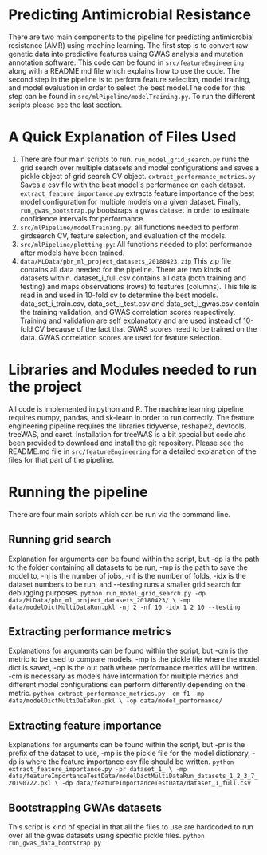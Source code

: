 # Predicting Antimicrobial Resistance

There are two main components to the pipeline for predicting antimicrobial resistance (AMR) using machine learning. The first step is to convert raw genetic data into predictive features using GWAS analysis and mutation annotation software. This code can be found in `src/featureEngineering` along with a README.md file which explains how to use the code. The second step in the pipeline is to perform feature selection, model training, and model evaluation in order to select the best model.The code for this step can be found in `src/mlPipeline/modelTraining.py`. To run the different scripts please see the last section.

# A Quick Explanation of Files Used

1. There are four main scripts to run. `run_model_grid_search.py` runs the grid search over multiple datasets and model configurations and saves a pickle object of grid search CV object. `extract_performance_metrics.py` Saves a csv file with the best model's performance on each dataset. `extract_feature_importance.py` extracts feature importance of the best model configuration for multiple models on a given dataset. Finally, `run_gwas_bootstrap.py` bootstraps a gwas dataset in order to estimate confidence intervals for performance.
2. `src/mlPipeline/modelTraining.py`: all functions needed to perform girdsearch CV, feature selection, and evaluation of the models.
3. `src/mlPipeline/plotting.py`: All functions needed to plot performance after models have been trained.
4. `data/MLData/pbr_ml_project_datasets_20180423.zip` This zip file contains all data needed for the pipeline. There are two kinds of datasets within. dataset_i_full.csv contains all data (both training and testing) and maps observations (rows) to features (columns). This file is read in and used in 10-fold cv to determine the best models. data_set_i_train.csv, data_set_i_test.csv and data_set_i_gwas.csv contain the training validation, and GWAS correlation scores respectively. Training and validation are self explanatory and are used instead of 10-fold CV because of the fact that GWAS scores need to be trained on the data. GWAS correlation scores are used for feature selection.


# Libraries and Modules needed to run the project
All code is implemented in python and R. The machine learning pipeline requires numpy, pandas, and sk-learn in order to run correctly. The feature engineering pipeline requires the libraries tidyverse, reshape2, devtools, treeWAS, and caret. Installation for treeWAS is a bit special but code ahs been provided to download and install the git repository. Please see the README.md file in  `src/featureEngineering` for a detailed explanation of the files for that part of the pipeline.


# Running the pipeline
There are four main scripts which can be run via the command line.

## Running grid search
Explanation for arguments can be found within the script, but -dp is the path to the folder containing all datasets to be run, -mp is the path to save the model to, -nj is the number of jobs, -nf is the number of folds, -idx is the dataset numbers to be run, and --testing runs a smaller grid search for debugging purposes.
`python run_model_grid_search.py -dp data/MLData/pbr_ml_project_datasets_20180423/ \
-mp data/modelDictMultiDataRun.pkl -nj 2 -nf 10 -idx 1 2 10 --testing`

## Extracting performance metrics
Explanations for arguments can be found within the script, but -cm is the metric to be used to compare models, -mp is the pickle file where the model dict is saved, -op is the out path where performance metrics will be written. -cm is necessary as models have information for multiple metrics and different model configurations can perform differently depending on the metric.
`python extract_performance_metrics.py -cm f1 -mp data/modelDictMultiDataRun.pkl \
-op data/model_performance/`

## Extracting feature importance
Explanations for arguments can be found within the script, but -pr is the prefix of the dataset to use, -mp is the pickle file for the model dictionary, -dp is where the feature importance csv file should be written.
`python extract_feature_importance.py -pr dataset_1_ \
-mp data/featureImportanceTestData/modelDictMultiDataRun_datasets_1_2_3_7_20190722.pkl \
-dp data/featureImportanceTestData/dataset_1_full.csv`

## Bootstrapping GWAs datasets
This script is kind of special in that all the files to use are hardcoded to run over all the gwas datasets using specific pickle files.
`python run_gwas_data_bootstrap.py`
